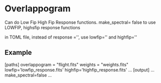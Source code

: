 ﻿# Overlappogram
Can do Low Fip High Fip Response functions.
make_spectral= false to use LOWFIP, highsfip response functions

in TOML file, instead of response ='', use lowfip='' and highfip=''

## Example
[paths]
overlappogram = "flight.fits"
weights = "weights.fits"
lowfip='lowfip_response.fits'
highfip='highfip_response.fits'
...
[output]
...
make_spectral=false
...
